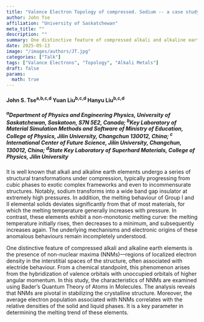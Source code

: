 ```yaml
---
title: "Valence Electron Topology of compressed. Sodium -- a case study"
author: John Tse
affiliation: "University of Saskatchewan"
meta_title: ""
description: ""
summary: One distinctive feature of compressed alkali and alkaline earth elementsis the presence of non-nuclear maxima (NNMs)—regions of localized electron density in the interstitial spaces of the structure, often associated with electride behaviour.
date: 2025-05-13
image: "/images/authors/JT.jpg"
categories: ["Talk"]
tags: ["Valance Electrons", "Topology", "Alkali Metals"]
draft: false
params:
  math: true
---
```


#### John S. Tse<sup>a,b,c,d</sup> Yuan Liu<sup>b,c,d</sup> Hanyu Liu<sup>b,c,d</sup>

##### <sup>a</sup>Department of Physics and Engineering Physics, University of Saskatchewan, Saskatoon, S7N 5E2, Canada; <sup>b</sup>Key Laboratory of Material Simulation Methods and Software of  Ministry of Education, College of Physics, Jilin University, Changchun 130012, China; <sup>c</sup> International Center of Future Science, Jilin University, Changchun, 130012, China; <sup>d</sup>State Key Laboratory of Superhard Materials, College of Physics, Jilin University

It is well known that alkali and alkaline earth elements undergo a
series of structural transformations under compression, typically
progressing from cubic phases to exotic complex frameworks and even to
incommensurate structures. Notably, sodium transforms into a wide band
gap insulator at extremely high pressures. In addition, the melting
behaviour of Group I and II elemental solids deviates significantly from
that of most materials, for which the melting temperature generally
increases with pressure. In contrast, these elements exhibit a
non-monotonic melting curve: the melting temperature initially rises,
then decreases to a minimum, and subsequently increases again. The
underlying mechanisms and electronic origins of these anomalous
behaviours remain incompletely understood.

One distinctive feature of compressed alkali and alkaline earth elements
is the presence of non-nuclear maxima (NNMs)—regions of localized
electron density in the interstitial spaces of the structure, often
associated with electride behaviour. From a chemical standpoint, this
phenomenon arises from the hybridization of valence orbitals with
unoccupied orbitals of higher angular momentum. In this study, the
characteristics of NNMs are examined using Bader’s Quantum Theory of
Atoms in Molecules. The analysis reveals that NNMs are pivotal in
stabilizing the crystalline structure. Moreover, the average electron
population associated with NNMs correlates with the relative densities
of the solid and liquid phases. It is a key parameter in determining the
melting trend of these elements.
